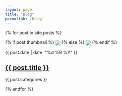 ```yaml
---
layout: page
title: "Blog"
permalink: /blog/
---
```


<div class="container">


  {% for post in site.posts %}
  <div class="col-sm-4">
    <div class="thumbnail">
      {% if post.thumbnail %}
        <img class="img-responsive" src="{{ post.thumbnail }}" align="center">
      {% else %}
        <img class="img-responsive" src="/assets/{{ post.categories | downcase }}.jpg" align="center">
      {% endif %}
      <p>{{ post.date | date: "%d %B %Y" }}</p>
      <a href="{{ post.url }}"><h2>{{ post.title }}</h2></a>
      <div class="container-fluid {{ post.categories }}">
        <p>{{ post.categories }}</p>
      </div>
    </div>
  </div>
  {% endfor %}


</div>
